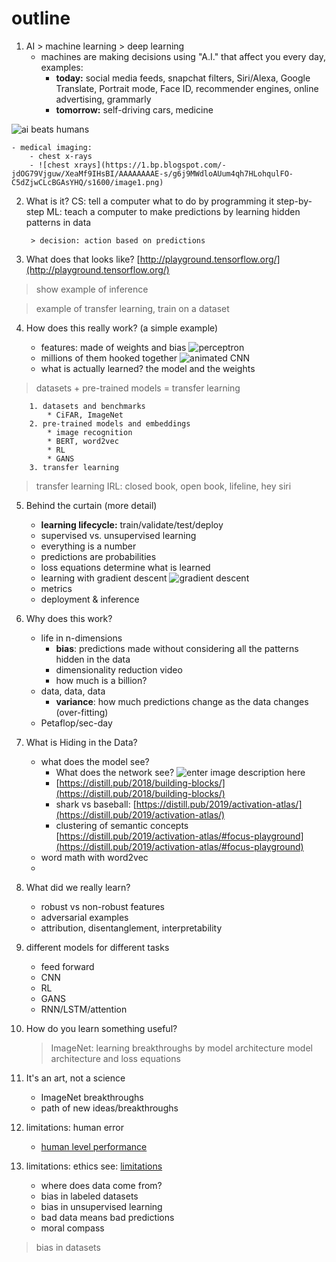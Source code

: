 # outline
1. AI > machine learning > deep learning
	- machines are making decisions using "A.I." that affect you every day, examples:
		- **today:** social media feeds, snapchat filters, Siri/Alexa, Google Translate, Portrait mode, Face ID, recommender engines, online advertising, grammarly
		- **tomorrow:** self-driving cars, medicine

![ai beats humans](https://i.ibb.co/4sdFz9L/Screenshot-2019-12-10-at-11-53-15-AM.png)

	- medical imaging:
		- chest x-rays
		- ![chest xrays](https://1.bp.blogspot.com/-jdOG79Vjguw/XeaMf9IHsBI/AAAAAAAAE-s/g6j9MWdloAUum4qh7HLohqulFO-C5dZjwCLcBGAsYHQ/s1600/image1.png) 

2. What is it?
	CS: tell a computer what to do by programming it step-by-step
	ML: teach a computer to make predictions by learning hidden patterns in data
	
		> decision: action based on predictions
		
3. What does that looks like?
[http://playground.tensorflow.org/](http://playground.tensorflow.org/)
> show example of inference


> example of transfer learning, train on a dataset





4. How does this really work? (a simple example)

	* features: made of weights and bias
![perceptron](https://miro.medium.com/max/1435/1*n6sJ4yZQzwKL9wnF5wnVNg.png)	
	* millions of them hooked together
![animated CNN](https://miro.medium.com/max/1920/1*eEKb2RxREV6-MtLz2DNWFQ.gif)
	* what is actually learned? the model and the weights
	
> datasets + pre-trained models = transfer learning

		1. datasets and benchmarks
			* CiFAR, ImageNet
		2. pre-trained models and embeddings
			* image recognition
			* BERT, word2vec
			* RL
			* GANS
		3. transfer learning

> transfer learning IRL: closed book, open book, lifeline, hey siri

5. Behind the curtain (more detail)
	* **learning lifecycle:** train/validate/test/deploy
	* supervised vs. unsupervised learning 
	* everything is a number
	* predictions are probabilities
	* loss equations determine what is learned
	* learning with gradient descent
![gradient descent](https://easyai.tech/wp-content/uploads/2019/01/tiduxiajiang-1.png)
	* metrics
	* deployment & inference

6. Why does this work? 
	* life in n-dimensions
		* **bias**: predictions made without considering all the patterns hidden in the data
		* dimensionality reduction video
		* how much is a billion?
	* data, data, data
		* **variance**: how much predictions change as the data changes (over-fitting)
	* Petaflop/sec-day

7. What is Hiding in the Data?
	* what does the model see? 
		* What does the network see? 
![enter image description here](https://distill.pub/2018/building-blocks/examples/activations/dog_cat/mixed4d.jpeg)
		* [https://distill.pub/2018/building-blocks/](https://distill.pub/2018/building-blocks/)
		* shark vs baseball: [https://distill.pub/2019/activation-atlas/](https://distill.pub/2019/activation-atlas/)
		* clustering of semantic concepts [https://distill.pub/2019/activation-atlas/#focus-playground](https://distill.pub/2019/activation-atlas/#focus-playground)
	* word math with word2vec
	*  	

8. What did we really learn?
	* robust vs non-robust features
	* adversarial examples
	* attribution, disentanglement,  interpretability


9. different models for different tasks
	- feed forward
	- CNN
	- RL
	- GANS
	- RNN/LSTM/attention

10. How do you learn something useful?
	
	> ImageNet: learning breakthroughs by model architecture
	> model architecture and loss equations

11. It's an art, not a science
	- ImageNet breakthroughs
	- path of new ideas/breakthroughs

12. limitations: human error
	* [human level performance](https://towardsdatascience.com/how-to-improve-my-ml-algorithm-lessons-from-andrew-ngs-experience-ii-f66926926f88)

	 
13. limitations: ethics
	see: [limitations](https://towardsdatascience.com/the-limitations-of-machine-learning-a00e0c3040c6)
	* where does data come from?
	* bias in labeled datasets
	* bias in unsupervised learning
	* bad data means bad predictions
	* moral compass
> bias in datasets


<!--stackedit_data:
eyJoaXN0b3J5IjpbMTgzMjcxNzgyOSwxODcwOTQ1MjkyLDE0MT
A1NzAzODcsMTkyOTU1NTYzMiwtNzgyNzczMjE0LDQyNDk4MjMw
OCwyNDQzNjc2MjUsMTU1MDU0MTQwMywtMTY2OTczMjA2NywtNz
A1NTAyNDMxLDgyOTYzNjI2MiwxODc5NDc0ODc5LDE4NzM4MzYx
MjksMTY2NjY1OTE4NiwtMTQ1NTgxMDkzOSwtMjU4MTAzOTY3LC
0xNTM0OTkwNjQ0LDIwNDAyOTc2MjJdfQ==
-->